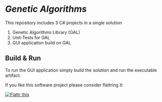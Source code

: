 # _Genetic Algorithms_
This repository includes 3 C# projects in a single solution

1. Genetic Algorithms Library (GAL)
2. Unit-Tests for GAL
3. GUI application build on GAL

## Build & Run
To run the GUI application simply build the solution and run the executable artifact.



If you like this software project please consider flattring it:

[![Flattr this](http://api.flattr.com/button/button-compact-static-100x17.png)](https://flattr.com/thing/42363/Lunar-Lander-Genetic-Algorithms-in-C)
